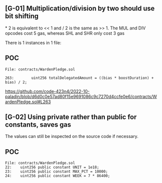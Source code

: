 ## [G-01] Multiplication/division by two should use bit shifting

<x> * 2 is equivalent to <x> << 1 and <x> / 2 is the same as <x> >> 1. The MUL and DIV opcodes cost 5 gas, whereas SHL and SHR only cost 3 gas

There is 1 instances in 1 file:
## POC 

```solidity
File: contracts/WardenPledge.sol

263:        uint256 totalDelegatedAmount = ((bias * boostDuration) + bias) / 2;
```

https://github.com/code-423n4/2022-10-paladin/blob/d6d0c0e57ad80f15e9691086c9c7270d4ccfe0e6/contracts/WardenPledge.sol#L263



## [G-02] Using private rather than public for constants, saves gas

The values can still be inspected on the source code if necessary.

## POC

```solidity
File: contracts/WardenPledge.sol
22:    uint256 public constant UNIT = 1e18;
23:    uint256 public constant MAX_PCT = 10000;
24:    uint256 public constant WEEK = 7 * 86400;
```
